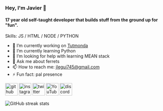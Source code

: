 ### Hey, I'm Javier 👋
#### 17 year old self-taught developer that builds stuff from the ground up for "fun".

Skills: JS / HTML / NODE / PYTHON

- 🔭 I’m currently working on [Tutmonda](https://github.com/Jleguim/tutmonda-project )
- 🌱 I’m currently learning Python 
- 🤔 I’m looking for help with learning MEAN stack 
- 💬 Ask me about ferrets 
- 📫 How to reach me: jlegui745@gmail.com 
- ⚡ Fun fact: pal presence 


[<img src='https://cdn.jsdelivr.net/npm/simple-icons@3.0.1/icons/github.svg' alt='github' height='40'>](https://github.com/Jleguim)  [<img src='https://cdn.jsdelivr.net/npm/simple-icons@3.0.1/icons/instagram.svg' alt='instagram' height='40'>](https://www.instagram.com/Jleguim_/)  [<img src='https://cdn.jsdelivr.net/npm/simple-icons@3.0.1/icons/twitter.svg' alt='twitter' height='40'>](https://twitter.com/Jleguim_)  [<img src='https://cdn.jsdelivr.net/npm/simple-icons@3.0.1/icons/youtube.svg' alt='YouTube' height='40'>](https://www.youtube.com/channel/UC15bHf8XbPIlQkifmlaSoDw)  [<img src='https://cdn.jsdelivr.net/npm/simple-icons@3.0.1/icons/discord.svg' alt='discord' height='40'>](Briggs#4992)  

![GitHub streak stats](https://github-readme-streak-stats.herokuapp.com/?user=Jleguim)  

